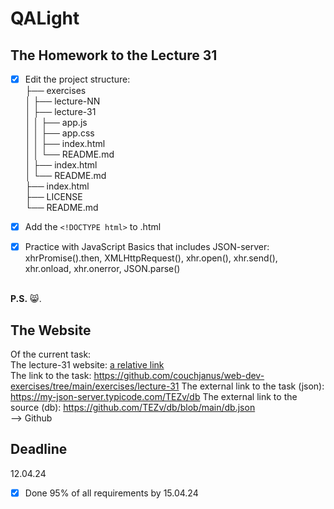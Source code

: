 # QALight
## The Homework to the Lecture 31

- [x] Edit the project structure:<br>
├── exercises<br>
│   ├── lecture-NN<br>
│   ├── lecture-31<br>
│   │   ├── app.js<br>
│   │   ├── app.css<br>
│   │   ├── index.html<br>
│   │   └── README.md<br>
│   ├── index.html <br>
│   └── README.md<br>
├── index.html<br>
├── LICENSE<br>
└── README.md<br>

- [x] Add the `<!DOCTYPE html>` to .html<br>
- [x] Practice with JavaScript Basics that includes JSON-server: xhrPromise().then, XMLHttpRequest(), xhr.open(), xhr.send(), xhr.onload, xhr.onerror, JSON.parse()
<br><br>

**P.S.** 😸.

## The Website
Of the current task: <br>
The lecture-31 website: [a relative link](./index.html)<br>
The link to the task: https://github.com/couchjanus/web-dev-exercises/tree/main/exercises/lecture-31
The external link to the task (json): https://my-json-server.typicode.com/TEZv/db
The external link to the source (db): https://github.com/TEZv/db/blob/main/db.json
<br />
--> Github

## Deadline
12.04.24 <br />

- [x] Done 95% of all requirements by 15.04.24